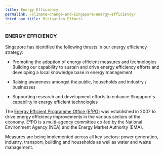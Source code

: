 ```yaml
---
title: Energy Efficiency
permalink: /climate-change-and-singapore/energy-efficiency/
third_nav_title: Mitigation Efforts
---
```


### ENERGY EFFICIENCY

Singapore has identified the following thrusts in our energy efficiency strategy:

* Promoting the adoption of energy efficient measures and technologies
Building our capability to sustain and drive energy efficiency efforts and developing a local knowledge base in energy management

* Raising awareness amongst the public, households and industry / businesses

* Supporting research and development efforts to enhance Singapore's capability in energy efficient technologies

The [<a href="http://www.e2singapore.gov.sg/" target="_blank">Energy Efficient Programme Office (E²PO)</a>](http://www.e2singapore.gov.sg/) was established in 2007 to drive energy efficiency improvements in the various sectors of the economy. E²PO is a multi-agency committee co-led by the National Environment Agency (NEA) and the Energy Market Authority (EMA).

Measures are being implemented across all key sectors: power generation, industry, transport, building and households as well as water and waste management.